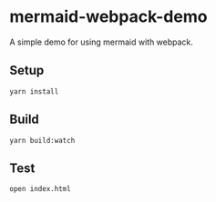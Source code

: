 # mermaid-webpack-demo

A simple demo for using mermaid with webpack.


## Setup

    yarn install


## Build

    yarn build:watch


## Test

    open index.html
